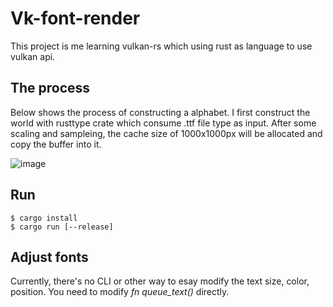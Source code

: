 # Vk-font-render

This project is me learning vulkan-rs which using rust as language to use vulkan api.

## The process

Below shows the process of constructing a alphabet. I first construct the world with rusttype crate which consume .ttf file type as input. After some scaling and sampleing, the cache size of 1000x1000px will be allocated and copy the buffer into it. 

![image](https://github.com/user-attachments/assets/ffefc79a-3e27-40ef-93f5-bd9f730e4254)

## Run

```
$ cargo install
$ cargo run [--release]
```

## Adjust fonts

Currently, there's no CLI or other way to esay modify the text size, color, position. You need to modify _fn queue_text()_ directly.
